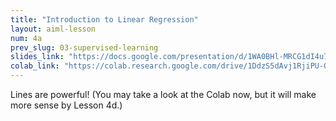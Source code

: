 ```yaml
---
title: "Introduction to Linear Regression"
layout: aiml-lesson
num: 4a
prev_slug: 03-supervised-learning
slides_link: "https://docs.google.com/presentation/d/1WA0BHl-MRCG1dI4u7SRSsTxZr9Zz1J70ywUARgMstzU/"
colab_link: "https://colab.research.google.com/drive/1DdzS5dAvj1RjiPU-QVz82w4d2K-bbVvs"
---
```


Lines are powerful! (You may take a look at the Colab now, but it will make more sense by Lesson 4d.)